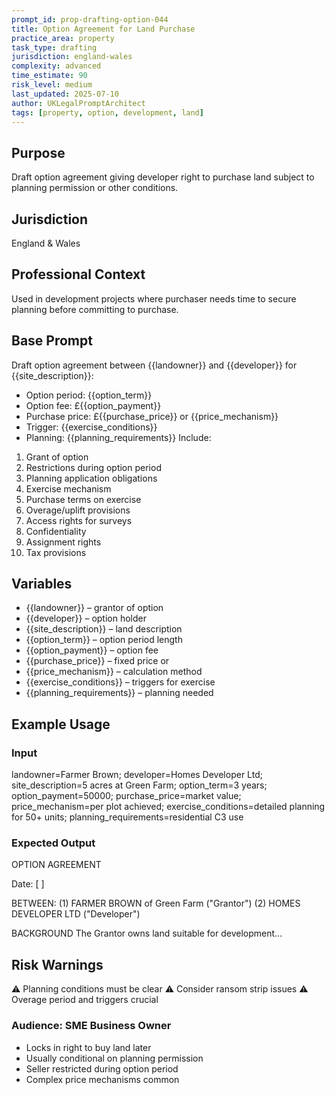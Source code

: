 ```yaml
---
prompt_id: prop-drafting-option-044
title: Option Agreement for Land Purchase
practice_area: property
task_type: drafting
jurisdiction: england-wales
complexity: advanced
time_estimate: 90
risk_level: medium
last_updated: 2025-07-10
author: UKLegalPromptArchitect
tags: [property, option, development, land]
---
```


## Purpose
Draft option agreement giving developer right to purchase land subject to planning permission or other conditions.

## Jurisdiction
England & Wales

## Professional Context
Used in development projects where purchaser needs time to secure planning before committing to purchase.

## Base Prompt
Draft option agreement between {{landowner}} and {{developer}} for {{site_description}}:
- Option period: {{option_term}}
- Option fee: £{{option_payment}}
- Purchase price: £{{purchase_price}} or {{price_mechanism}}
- Trigger: {{exercise_conditions}}
- Planning: {{planning_requirements}}
Include:
1. Grant of option
2. Restrictions during option period
3. Planning application obligations
4. Exercise mechanism
5. Purchase terms on exercise
6. Overage/uplift provisions
7. Access rights for surveys
8. Confidentiality
9. Assignment rights
10. Tax provisions

## Variables
- {{landowner}} – grantor of option
- {{developer}} – option holder
- {{site_description}} – land description
- {{option_term}} – option period length
- {{option_payment}} – option fee
- {{purchase_price}} – fixed price or
- {{price_mechanism}} – calculation method
- {{exercise_conditions}} – triggers for exercise
- {{planning_requirements}} – planning needed

## Example Usage
### Input
landowner=Farmer Brown; developer=Homes Developer Ltd; site_description=5 acres at Green Farm; option_term=3 years; option_payment=50000; purchase_price=market value; price_mechanism=per plot achieved; exercise_conditions=detailed planning for 50+ units; planning_requirements=residential C3 use

### Expected Output
OPTION AGREEMENT

Date: [  ]

BETWEEN:
(1) FARMER BROWN of Green Farm ("Grantor")
(2) HOMES DEVELOPER LTD ("Developer")

BACKGROUND
The Grantor owns land suitable for development...

## Risk Warnings
⚠️ Planning conditions must be clear
⚠️ Consider ransom strip issues
⚠️ Overage period and triggers crucial

### Audience: SME Business Owner
- Locks in right to buy land later
- Usually conditional on planning permission
- Seller restricted during option period
- Complex price mechanisms common
